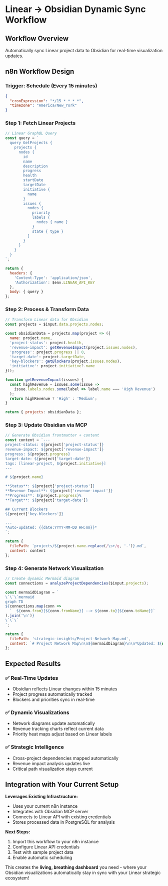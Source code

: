 # Linear → Obsidian Dynamic Sync Workflow

## Workflow Overview
Automatically sync Linear project data to Obsidian for real-time visualization updates.

## n8n Workflow Design

### Trigger: Schedule (Every 15 minutes)
```json
{
  "cronExpression": "*/15 * * * *",
  "timezone": "America/New_York"
}
```

### Step 1: Fetch Linear Projects
```javascript
// Linear GraphQL Query
const query = `
  query GetProjects {
    projects {
      nodes {
        id
        name
        description
        progress
        health
        startDate
        targetDate
        initiative {
          name
        }
        issues {
          nodes {
            priority
            labels {
              nodes { name }
            }
            state { type }
          }
        }
      }
    }
  }
`;

return {
  headers: {
    'Content-Type': 'application/json',
    'Authorization': $env.LINEAR_API_KEY
  },
  body: { query }
};
```

### Step 2: Process & Transform Data
```javascript
// Transform Linear data for Obsidian
const projects = $input.data.projects.nodes;

const obsidianData = projects.map(project => ({
  name: project.name,
  'project-status': project.health,
  'revenue-impact': getRevenueImpact(project.issues.nodes),
  'progress': project.progress || 0,
  'target-date': project.targetDate,
  'key-blockers': getBlockers(project.issues.nodes),
  'initiative': project.initiative?.name
}));

function getRevenueImpact(issues) {
  const highRevenue = issues.some(issue => 
    issue.labels.nodes.some(label => label.name === 'High Revenue')
  );
  return highRevenue ? 'High' : 'Medium';
}

return { projects: obsidianData };
```

### Step 3: Update Obsidian via MCP
```javascript
// Generate Obsidian frontmatter + content
const content = `---
project-status: ${project['project-status']}
revenue-impact: ${project['revenue-impact']}
progress: ${project.progress}
target-date: ${project['target-date']}
tags: [linear-project, ${project.initiative}]
---

# ${project.name}

**Status**: ${project['project-status']}
**Revenue Impact**: ${project['revenue-impact']}
**Progress**: ${project.progress}%
**Target**: ${project['target-date']}

## Current Blockers
${project['key-blockers']}

---
*Auto-updated: {{date:YYYY-MM-DD HH:mm}}*
`;

return {
  filePath: `projects/${project.name.replace(/\s+/g, '-')}.md`,
  content: content
};
```

### Step 4: Generate Network Visualization
```javascript
// Create dynamic Mermaid diagram
const connections = analyzeProjectDependencies($input.projects);

const mermaidDiagram = `
\`\`\`mermaid
graph TD
${connections.map(conn => 
  `  ${conn.from}[${conn.fromName}] --> ${conn.to}[${conn.toName}]`
).join('\n')}
\`\`\`
`;

return {
  filePath: 'strategic-insights/Project-Network-Map.md',
  content: `# Project Network Map\n\n${mermaidDiagram}\n\n*Updated: ${new Date().toISOString()}*`
};
```

## Expected Results

### ✅ **Real-Time Updates**
- Obsidian reflects Linear changes within 15 minutes
- Project progress automatically tracked
- Blockers and priorities sync in real-time

### ✅ **Dynamic Visualizations**
- Network diagrams update automatically
- Revenue tracking charts reflect current data
- Priority heat maps adjust based on Linear labels

### ✅ **Strategic Intelligence**
- Cross-project dependencies mapped automatically
- Revenue impact analysis updates live
- Critical path visualization stays current

## Integration with Your Current Setup

**Leverages Existing Infrastructure:**
- Uses your current n8n instance
- Integrates with Obsidian MCP server
- Connects to Linear API with existing credentials
- Stores processed data in PostgreSQL for analysis

**Next Steps:**
1. Import this workflow to your n8n instance
2. Configure Linear API credentials
3. Test with sample project data
4. Enable automatic scheduling

This creates the **living, breathing dashboard** you need - where your Obsidian visualizations automatically stay in sync with your Linear strategic ecosystem!